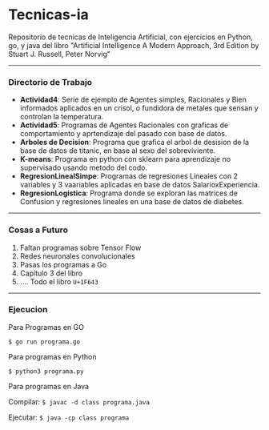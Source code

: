 # Tecnicas-ia

Repositorio de tecnicas de Inteligencia Artificial, con ejercicios en Python, go, y java del libro "Artificial Intelligence A Modern Approach, 3rd Edition by Stuart J. Russell, Peter Norvig"

---

### Directorio de Trabajo

* **Actividad4**: Serie de ejemplo de Agentes simples, Racionales y Bien informados aplicados en un crisol, o fundidora de metales que sensan y controlan la temperatura.
* **Actividad5**: Programas de Agentes Racionales con graficas de comportamiento y aprtendizaje del pasado con base de datos.
* **Arboles de Decision**: Programa que grafica el arbol de desision de la base de datos de titanic, en base al sexo del sobreviviente.
* **K-means**: Programa en python con sklearn para aprendizaje no supervisado usando metodo del codo.
* **RegresionLinealSimpe**: Programas de regresiones Lineales con 2 variables y 3 vaariables aplicadas en base de datos SalarioxExperiencia.
* **RegresionLogistica**: Programa donde se exploran las matrices de Confusion y regresiones lineales en una base de datos de diabetes.

---

### Cosas a Futuro

1. Faltan programas sobre Tensor Flow
2. Redes neuronales convolucionales
3. Pasas los programas a Go
4. Capitulo 3 del libro
5. .... Todo el libro `U+1F643`


---

### Ejecucion

Para Programas en GO

`$ go run programa.go`

Para programas en Python

`$ python3 programa.py`

Para programas en Java

Compilar: `$ javac -d class programa.java`

Ejecutar: `$ java -cp class programa`

